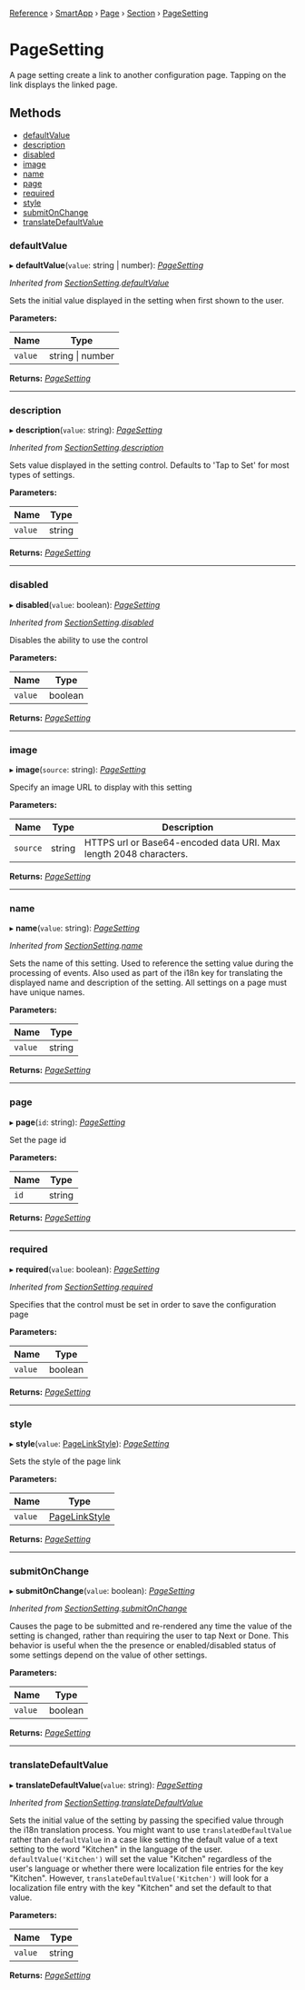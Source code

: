 [Reference](../index) › [SmartApp](_smart_app_d_.smartapp.md) › [Page](_pages_page_d_.page.md) › [Section](_pages_section_d_.section.md) ›  [PageSetting](_pages_page_setting_d_.pagesetting.md)

# PageSetting

A page setting create a link to another configuration page. Tapping on the link displays
the linked page.

## Methods

* [defaultValue](_pages_page_setting_d_.pagesetting.md#defaultvalue)
* [description](_pages_page_setting_d_.pagesetting.md#description)
* [disabled](_pages_page_setting_d_.pagesetting.md#disabled)
* [image](_pages_page_setting_d_.pagesetting.md#image)
* [name](_pages_page_setting_d_.pagesetting.md#name)
* [page](_pages_page_setting_d_.pagesetting.md#page)
* [required](_pages_page_setting_d_.pagesetting.md#required)
* [style](_pages_page_setting_d_.pagesetting.md#style)
* [submitOnChange](_pages_page_setting_d_.pagesetting.md#submitonchange)
* [translateDefaultValue](_pages_page_setting_d_.pagesetting.md#translatedefaultvalue)


###  defaultValue

▸ **defaultValue**(`value`: string | number): *[PageSetting](_pages_page_setting_d_.pagesetting.md)*

*Inherited from [SectionSetting](_pages_section_setting_d_.sectionsetting.md).[defaultValue](_pages_section_setting_d_.sectionsetting.md#defaultvalue)*

Sets the initial value displayed in the setting when first shown to the user.

**Parameters:**

Name | Type |
------ | ------ |
`value` | string &#124; number |

**Returns:** *[PageSetting](_pages_page_setting_d_.pagesetting.md)*

___

###  description

▸ **description**(`value`: string): *[PageSetting](_pages_page_setting_d_.pagesetting.md)*

*Inherited from [SectionSetting](_pages_section_setting_d_.sectionsetting.md).[description](_pages_section_setting_d_.sectionsetting.md#description)*

Sets value displayed in the setting control. Defaults to 'Tap to Set' for most types of settings.

**Parameters:**

Name | Type |
------ | ------ |
`value` | string |

**Returns:** *[PageSetting](_pages_page_setting_d_.pagesetting.md)*

___

###  disabled

▸ **disabled**(`value`: boolean): *[PageSetting](_pages_page_setting_d_.pagesetting.md)*

*Inherited from [SectionSetting](_pages_section_setting_d_.sectionsetting.md).[disabled](_pages_section_setting_d_.sectionsetting.md#disabled)*

Disables the ability to use the control

**Parameters:**

Name | Type |
------ | ------ |
`value` | boolean |

**Returns:** *[PageSetting](_pages_page_setting_d_.pagesetting.md)*

___

###  image

▸ **image**(`source`: string): *[PageSetting](_pages_page_setting_d_.pagesetting.md)*

Specify an image URL to display with this setting

**Parameters:**

Name | Type | Description |
------ | ------ | ------ |
`source` | string | HTTPS url or Base64-encoded data URI. Max length 2048 characters.  |

**Returns:** *[PageSetting](_pages_page_setting_d_.pagesetting.md)*

___

###  name

▸ **name**(`value`: string): *[PageSetting](_pages_page_setting_d_.pagesetting.md)*

*Inherited from [SectionSetting](_pages_section_setting_d_.sectionsetting.md).[name](_pages_section_setting_d_.sectionsetting.md#name)*

Sets the name of this setting. Used to reference the setting value during the processing of events. Also
used as part of the i18n key for translating the displayed name and description of the setting. All settings
on a page must have unique names.

**Parameters:**

Name | Type |
------ | ------ |
`value` | string |

**Returns:** *[PageSetting](_pages_page_setting_d_.pagesetting.md)*

___

###  page

▸ **page**(`id`: string): *[PageSetting](_pages_page_setting_d_.pagesetting.md)*

Set the page id

**Parameters:**

Name | Type |
------ | ------ |
`id` | string |

**Returns:** *[PageSetting](_pages_page_setting_d_.pagesetting.md)*

___

###  required

▸ **required**(`value`: boolean): *[PageSetting](_pages_page_setting_d_.pagesetting.md)*

*Inherited from [SectionSetting](_pages_section_setting_d_.sectionsetting.md).[required](_pages_section_setting_d_.sectionsetting.md#required)*

Specifies that the control must be set in order to save the configuration page

**Parameters:**

Name | Type |
------ | ------ |
`value` | boolean |

**Returns:** *[PageSetting](_pages_page_setting_d_.pagesetting.md)*

___

###  style

▸ **style**(`value`: [PageLinkStyle](../enums/_pages_page_setting_d_.pagelinkstyle.md)): *[PageSetting](_pages_page_setting_d_.pagesetting.md)*

Sets the style of the page link

**Parameters:**

Name | Type |
------ | ------ |
`value` | [PageLinkStyle](../enums/_pages_page_setting_d_.pagelinkstyle.md) |

**Returns:** *[PageSetting](_pages_page_setting_d_.pagesetting.md)*

___

###  submitOnChange

▸ **submitOnChange**(`value`: boolean): *[PageSetting](_pages_page_setting_d_.pagesetting.md)*

*Inherited from [SectionSetting](_pages_section_setting_d_.sectionsetting.md).[submitOnChange](_pages_section_setting_d_.sectionsetting.md#submitonchange)*

Causes the page to be submitted and re-rendered any time the value of the setting is changed, rather than
requiring the user to tap Next or Done. This behavior is useful when the the presence or enabled/disabled
status of some settings depend on the value of other settings.

**Parameters:**

Name | Type |
------ | ------ |
`value` | boolean |

**Returns:** *[PageSetting](_pages_page_setting_d_.pagesetting.md)*

___

###  translateDefaultValue

▸ **translateDefaultValue**(`value`: string): *[PageSetting](_pages_page_setting_d_.pagesetting.md)*

*Inherited from [SectionSetting](_pages_section_setting_d_.sectionsetting.md).[translateDefaultValue](_pages_section_setting_d_.sectionsetting.md#translatedefaultvalue)*

Sets the initial value of the setting by passing the specified value through the i18n translation process.
You might want to use `translatedDefaultValue` rather than `defaultValue` in a case like setting the
default value of a text setting to the word "Kitchen" in the language of the user. `defaultValue('Kitchen')`
will set the value "Kitchen" regardless of the user's language or whether there were localization file entries
for the key "Kitchen". However, `translateDefaultValue('Kitchen')` will look for a localization file entry
with the key "Kitchen" and set the default to that value.

**Parameters:**

Name | Type |
------ | ------ |
`value` | string |

**Returns:** *[PageSetting](_pages_page_setting_d_.pagesetting.md)*

